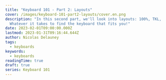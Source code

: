 ```yaml
---
title: "Keyboard 101 - Part 2: Layouts"
cover: /images/keyboard-101-part2-layouts/cover.en.png
description: "In this second part, we'll look into layouts: 100%, TKL, ortholinears...
  Whatever it takes to find the keyboard that fits you!"
date: 2023-02-01T09:00:00.000Z
lastmod: 2023-01-31T09:16:44.644Z
author: Nicolas Delauney
tags:
  - keyboards
keywords:
  - keyboards
readingTime: true
draft: true
series: Keyboard 101
---
```

